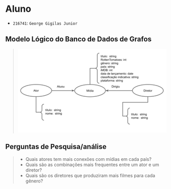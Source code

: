 # Aluno
* `216741`: `George Gigilas Junior`

## Modelo Lógico do Banco de Dados de Grafos

> ![Diagrama de Orquestração](images/Lab07_MC536.png)

## Perguntas de Pesquisa/análise

> * Quais atores tem mais conexões com mídias em cada país?
> * Quais são as combinações mais frequentes entre um ator e um diretor?
> * Quais são os diretores que produziram mais filmes para cada gênero?
